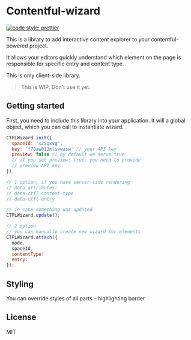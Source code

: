 # Contentful-wizard

[![code style: prettier](https://img.shields.io/badge/code_style-prettier-ff69b4.svg?style=flat-square)](https://github.com/prettier/prettier)

This is a library to add interactive content explorer to your contentful-powered project.

It allows your editors quickly understand which element on the page is responsible for specific entry and content type.

This is only client-side library.

> This is WIP. Don't use it yet.

## Getting started

First, you need to include this library into your application. It will a global object, which you can call to instantiate wizard.

```js
CTFLWizard.init({
  spaceId: 's25qxvg',
  key: 'f78aw812mlswwasw' // your API key
  preview: false // by default we serve true
  // if you set preview: true, you need to provide
  // preview API key
});

// 1 option, if you have server-side rendering
// data attributes:
// data-ctfl-content-type
// data-ctfl-entry

// in case something was updated
CTFLWizard.update();

// 2 option
// you can manually create new wizard for elements
CTFLWizard.attach({
  node,
  spaceId,
  contentType:
  entry:
});
```

## Styling

You can override styles of all parts – highlighting border


## License

MIT